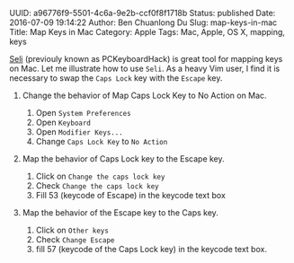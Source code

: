 UUID: a96776f9-5501-4c6a-9e2b-ccf0f8f1718b
Status: published
Date: 2016-07-09 19:14:22
Author: Ben Chuanlong Du
Slug: map-keys-in-mac
Title: Map Keys in Mac
Category: Apple
Tags: Mac, Apple, OS X, mapping, keys

[Seli](https://pqrs.org/osx/karabiner/seil.html.en)
(previouly known as PCKeyboardHack) is great tool for mapping keys on Mac.
Let me illustrate how to use `Seli`.
As a heavy Vim user, 
I find it is necessary to swap the `Caps Lock` key with the `Escape` key.

1. Change the behavior of Map Caps Lock Key to No Action on Mac.

    1. Open `System Preferences`
    2. Open `Keyboard`
    3. Open `Modifier Keys...`
    4. Change `Caps Lock Key` to `No Action`

2. Map the behavior of Caps Lock key to the Escape key.

    1. Click on `Change the caps lock key`
    2. Check `Change the caps lock key`
    3. Fill 53 (keycode of Escape) in the keycode text box 

3. Map the behavior of the Escape key to the Caps key.

    1. Click on `Other keys`
    2. Check `Change Escape`
    3. fill 57 (keycode of the Caps Lock key) in the keycode text box.

